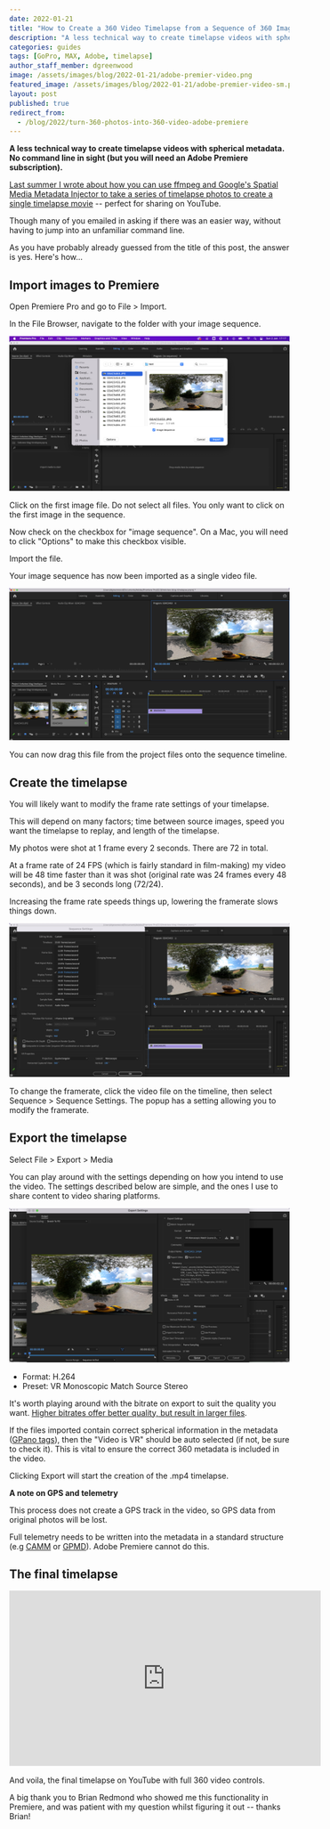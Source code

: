 ```yaml
---
date: 2022-01-21
title: "How to Create a 360 Video Timelapse from a Sequence of 360 Images (using Adobe Premiere Pro)"
description: "A less technical way to create timelapse videos with spherical metadata. No command line in sight (but you will need a Premiere subscription)."
categories: guides
tags: [GoPro, MAX, Adobe, timelapse]
author_staff_member: dgreenwood
image: /assets/images/blog/2022-01-21/adobe-premier-video.png
featured_image: /assets/images/blog/2022-01-21/adobe-premier-video-sm.png
layout: post
published: true
redirect_from:
  - /blog/2022/turn-360-photos-into-360-video-adobe-premiere
---
```


**A less technical way to create timelapse videos with spherical metadata. No command line in sight (but you will need an Adobe Premiere subscription).**

[Last summer I wrote about how you can use ffmpeg and Google's Spatial Media Metadata Injector to take a series of timelapse photos to create a single timelapse movie](/blog/turn-360-photos-into-360-video) -- perfect for sharing on YouTube.

Though many of you emailed in asking if there was an easier way, without having to jump into an unfamiliar command line.

As you have probably already guessed from the title of this post, the answer is yes. Here's how...

## Import images to Premiere

Open Premiere Pro and go to File > Import.

In the File Browser, navigate to the folder with your image sequence.

<img class="img-fluid" src="/assets/images/blog/2022-01-21/adobe-premiere-import-files.png" alt="Import 360 photos" title="Import 360 photos" />

Click on the first image file. Do not select all files. You only want to click on the first image in the sequence.

Now check on the checkbox for "image sequence". On a Mac, you will need to click "Options" to make this checkbox visible.

Import the file.

Your image sequence has now been imported as a single video file.

<img class="img-fluid" src="/assets/images/blog/2022-01-21/adobe-premier-video.png" alt="Imported timelapse video" title="Imported timelapse video" />

You can now drag this file from the project files onto the sequence timeline.

## Create the timelapse

You will likely want to modify the frame rate settings of your timelapse.

This will depend on many factors; time between source images, speed you want the timelapse to replay, and length of the timelapse.

My photos were shot at 1 frame every 2 seconds. There are 72 in total.

At a frame rate of 24 FPS (which is fairly standard in film-making) my video will be 48 time faster than it was shot (original rate was 24 frames every 48 seconds), and be 3 seconds long (72/24).

Increasing the frame rate speeds things up, lowering the framerate slows things down.

<img class="img-fluid" src="/assets/images/blog/2022-01-21/adobe-premiere-change-framerate.png" alt="Change framerate" title="Change framerate" />

To change the framerate, click the video file on the timeline, then select Sequence > Sequence Settings. The popup has a setting allowing you to modify the framerate.

## Export the timelapse

Select File > Export > Media

You can play around with the settings depending on how you intend to use the video. The settings described below are simple, and the ones I use to share content to video sharing platforms.

<img class="img-fluid" src="/assets/images/blog/2022-01-21/adobe-premiere-export-vr-timelapse.png" alt="Export settings" title="Export settings" />

* Format: H.264
* Preset: VR Monoscopic Match Source Stereo

It's worth playing around with the bitrate on export to suit the quality you want. [Higher bitrates offer better quality, but result in larger files](/blog/fps-bitrate-compression-360-virtual-tours).

If the files imported contain correct spherical information in the metadata ([GPano tags](/blog/metadata-exif-xmp-360-photo-files)), then the "Video is VR" should be auto selected (if not, be sure to check it). This is vital to ensure the correct 360 metadata is included in the video.

Clicking Export will start the creation of the .mp4 timelapse.

**A note on GPS and telemetry**

This process does not create a GPS track in the video, so GPS data from original photos will be lost.

Full telemetry needs to be written into the metadata in a standard structure (e.g [CAMM](https://developers.google.com/streetview/publish/camm-spec) or [GPMD](https://github.com/gopro/gpmf-parser)). Adobe Premiere cannot do this.

## The final timelapse

<iframe width="560" height="315" src="https://www.youtube-nocookie.com/embed/B2wP6Jfdg1A" title="YouTube video player" frameborder="0" allow="accelerometer; autoplay; clipboard-write; encrypted-media; gyroscope; picture-in-picture" allowfullscreen></iframe>

And voila, the final timelapse on YouTube with full 360 video controls.

A big thank you to Brian Redmond who showed me this functionality in Premiere, and was patient with my question whilst figuring it out -- thanks Brian!